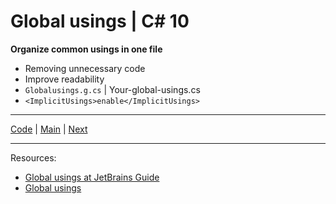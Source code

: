 # Global usings | C# 10

**Organize common usings in one file** 

* Removing unnecessary code 
* Improve readability
* `Globalusings.g.cs` | Your-global-usings.cs
* `<ImplicitUsings>enable</ImplicitUsings>`

***
[Code](../Program.cs) | [Main](main.md) | [Next](top-level-statements.md)  
***

Resources:
* [Global usings at JetBrains Guide](https://www.jetbrains.com/guide/dotnet/tips/global-usings/)
* [Global usings](https://learn.microsoft.com/dotnet/csharp/whats-new/csharp-10#global-using-directives)

